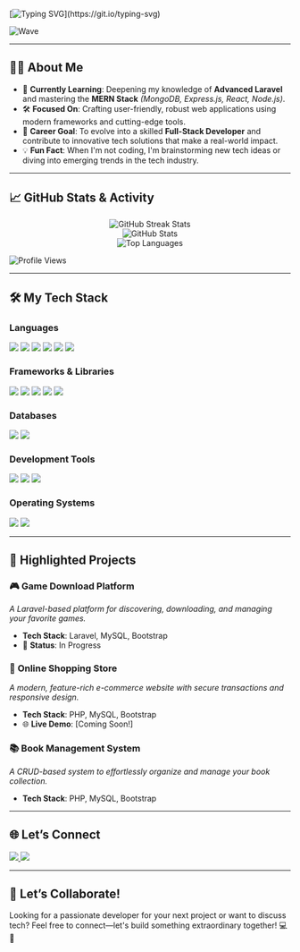 <!-- Header with Typing Effect -->
[![Typing SVG](https://readme-typing-svg.herokuapp.com?font=Fira+Code&weight=500&size=22&pause=1000&color=F7BE38&center=true&vCenter=true&width=600&lines=Hey%2C+I'm+Akhtar+Tarakwadiya!+👋;Full-Stack+Developer+%7C+Laravel+%7C+MERN+Stack;Always+Learning+%7C+Building+Awesome+Projects!)](https://git.io/typing-svg)

<!-- Animated Header -->
![Wave](https://capsule-render.vercel.app/api?type=waving&color=gradient&height=100&section=header)

---

## 👨‍💻 **About Me**  
- 🌱 **Currently Learning**: Deepening my knowledge of **Advanced Laravel** and mastering the **MERN Stack** *(MongoDB, Express.js, React, Node.js)*.  
- 🛠️ **Focused On**: Crafting user-friendly, robust web applications using modern frameworks and cutting-edge tools.  
- 🎯 **Career Goal**: To evolve into a skilled **Full-Stack Developer** and contribute to innovative tech solutions that make a real-world impact.  
- 💡 **Fun Fact**: When I'm not coding, I'm brainstorming new tech ideas or diving into emerging trends in the tech industry.  

---

## 📈 **GitHub Stats & Activity**  
<p align="center">
  <img src="https://github-readme-streak-stats.herokuapp.com/?user=AkhtarTarakwadiya&theme=tokyonight" alt="GitHub Streak Stats" />
  <br>
  <img src="https://github-readme-stats.vercel.app/api?username=AkhtarTarakwadiya&show_icons=true&theme=radical" alt="GitHub Stats" />
  <br>
  <img src="https://github-readme-stats.vercel.app/api/top-langs/?username=AkhtarTarakwadiya&layout=compact&theme=radical" alt="Top Languages" />
</p>

<!-- Dynamic Profile Views -->
![Profile Views](https://komarev.com/ghpvc/?username=AkhtarTarakwadiya&label=Profile%20Views&color=0e75b6&style=flat)

---

## 🛠️ **My Tech Stack**  

### **Languages**  
<p>
  <img src="https://img.shields.io/badge/PHP-777BB4?style=for-the-badge&logo=php&logoColor=white" />
  <img src="https://img.shields.io/badge/JavaScript-F7DF1E?style=for-the-badge&logo=javascript&logoColor=black" />
  <img src="https://img.shields.io/badge/HTML-E34F26?style=for-the-badge&logo=html5&logoColor=white" />
  <img src="https://img.shields.io/badge/CSS-1572B6?style=for-the-badge&logo=css3&logoColor=white" />
  <img src="https://img.shields.io/badge/C++-00599C?style=for-the-badge&logo=c%2B%2B&logoColor=white" />
  <img src="https://img.shields.io/badge/Java-007396?style=for-the-badge&logo=java&logoColor=white" />
</p>

### **Frameworks & Libraries**  
<p>
  <img src="https://img.shields.io/badge/Laravel-FF2D20?style=for-the-badge&logo=laravel&logoColor=white" />
  <img src="https://img.shields.io/badge/React-61DAFB?style=for-the-badge&logo=react&logoColor=black" />
  <img src="https://img.shields.io/badge/Bootstrap-7952B3?style=for-the-badge&logo=bootstrap&logoColor=white" />
  <img src="https://img.shields.io/badge/TailwindCSS-06B6D4?style=for-the-badge&logo=tailwindcss&logoColor=white" />
  <img src="https://img.shields.io/badge/jQuery-0769AD?style=for-the-badge&logo=jquery&logoColor=white" />
</p>

### **Databases**  
<p>
  <img src="https://img.shields.io/badge/MySQL-4479A1?style=for-the-badge&logo=mysql&logoColor=white" />
  <img src="https://img.shields.io/badge/MongoDB-47A248?style=for-the-badge&logo=mongodb&logoColor=white" />
</p>

### **Development Tools**  
<p>
  <img src="https://img.shields.io/badge/Git-F05032?style=for-the-badge&logo=git&logoColor=white" />
  <img src="https://img.shields.io/badge/Composer-885630?style=for-the-badge&logo=composer&logoColor=white" />
  <img src="https://img.shields.io/badge/VS%20Code-007ACC?style=for-the-badge&logo=visual-studio-code&logoColor=white" />
</p>

### **Operating Systems**  
<p>
  <img src="https://img.shields.io/badge/Windows-0078D6?style=for-the-badge&logo=windows&logoColor=white" />
  <img src="https://img.shields.io/badge/Ubuntu-E95420?style=for-the-badge&logo=ubuntu&logoColor=white" />
</p>

---

## 🌟 **Highlighted Projects**  

### 🎮 **Game Download Platform**  
_A Laravel-based platform for discovering, downloading, and managing your favorite games._  
- **Tech Stack**: Laravel, MySQL, Bootstrap  
- 🚀 **Status**: In Progress  

### 🛒 **Online Shopping Store**  
_A modern, feature-rich e-commerce website with secure transactions and responsive design._  
- **Tech Stack**: PHP, MySQL, Bootstrap  
- 🌐 **Live Demo**: [Coming Soon!]  

### 📚 **Book Management System**  
_A CRUD-based system to effortlessly organize and manage your book collection._  
- **Tech Stack**: PHP, MySQL, Bootstrap  

---

## 🌐 **Let’s Connect**  
<p>
  <a href="https://linkedin.com/in/akhtar-tarakwadiya" target="_blank">
    <img src="https://img.shields.io/badge/LinkedIn-0A66C2?style=for-the-badge&logo=linkedin&logoColor=white" />
  </a>
  <a href="mailto:akhtar47tarakwadiya@gmail.com" target="_blank">
    <img src="https://img.shields.io/badge/Email-D14836?style=for-the-badge&logo=gmail&logoColor=white" />
  </a>
</p>

---

## 🚀 **Let’s Collaborate!**  
Looking for a passionate developer for your next project or want to discuss tech? Feel free to connect—let's build something extraordinary together! 💻🎉  
